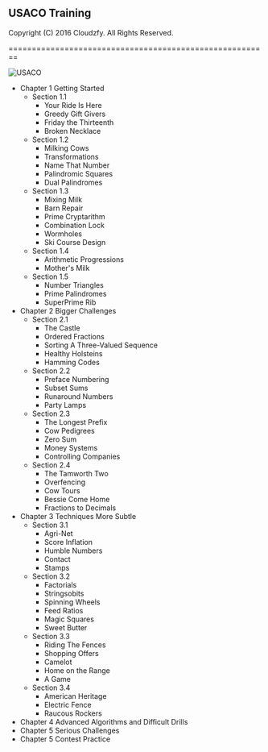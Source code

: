 ## USACO Training

Copyright (C) 2016 Cloudzfy. All Rights Reserved.

========================================================

![USACO](https://raw.githubusercontent.com/cloudzfy/usaco/master/images/cowhead2.gif)

* Chapter 1 Getting Started
  * Section 1.1
    * Your Ride Is Here
    * Greedy Gift Givers
    * Friday the Thirteenth
    * Broken Necklace
  * Section 1.2
    * Milking Cows
    * Transformations
    * Name That Number
    * Palindromic Squares
    * Dual Palindromes
  * Section 1.3
    * Mixing Milk
    * Barn Repair
    * Prime Cryptarithm
    * Combination Lock
    * Wormholes
    * Ski Course Design
  * Section 1.4
    * Arithmetic Progressions
    * Mother's Milk
  * Section 1.5
    * Number Triangles
    * Prime Palindromes
    * SuperPrime Rib
* Chapter 2 Bigger Challenges
  * Section 2.1
    * The Castle
    * Ordered Fractions
    * Sorting A Three-Valued Sequence
    * Healthy Holsteins
    * Hamming Codes
  * Section 2.2
    * Preface Numbering
    * Subset Sums
    * Runaround Numbers
    * Party Lamps
  * Section 2.3
    * The Longest Prefix
    * Cow Pedigrees
    * Zero Sum
    * Money Systems
    * Controlling Companies
  * Section 2.4
    * The Tamworth Two
    * Overfencing
    * Cow Tours
    * Bessie Come Home
    * Fractions to Decimals
* Chapter 3 Techniques More Subtle
  * Section 3.1
    * Agri-Net
    * Score Inflation
    * Humble Numbers
    * Contact
    * Stamps
  * Section 3.2
    * Factorials
    * Stringsobits
    * Spinning Wheels
    * Feed Ratios
    * Magic Squares
    * Sweet Butter
  * Section 3.3
    * Riding The Fences
    * Shopping Offers
    * Camelot
    * Home on the Range
    * A Game
  * Section 3.4
    * American Heritage
    * Electric Fence
    * Raucous Rockers
* Chapter 4 Advanced Algorithms and Difficult Drills
* Chapter 5 Serious Challenges
* Chapter 5 Contest Practice
